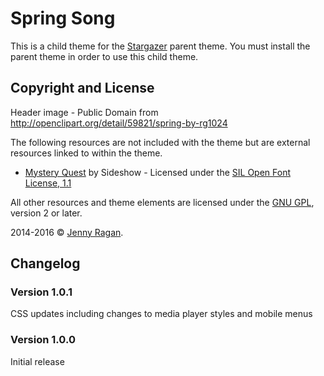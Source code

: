 # Spring Song

This is a child theme for the [Stargazer](http://themehybrid.com/themes/stargazer) parent theme.  You must install the parent theme in order to use this child theme.

## Copyright and License

Header image - Public Domain from http://openclipart.org/detail/59821/spring-by-rg1024

The following resources are not included with the theme but are external resources linked to within the theme.

* [Mystery Quest](http://www.google.com/fonts/specimen/Mystery+Quest) by Sideshow - Licensed under the [SIL Open Font License, 1.1](http://scripts.sil.org/OFL)

All other resources and theme elements are licensed under the [GNU GPL](http://www.gnu.org/licenses/old-licenses/gpl-2.0.html), version 2 or later.

2014-2016 &copy; [Jenny Ragan](http://djrthemes.com).

## Changelog

### Version 1.0.1

CSS updates including changes to media player styles and mobile menus

### Version 1.0.0

Initial release